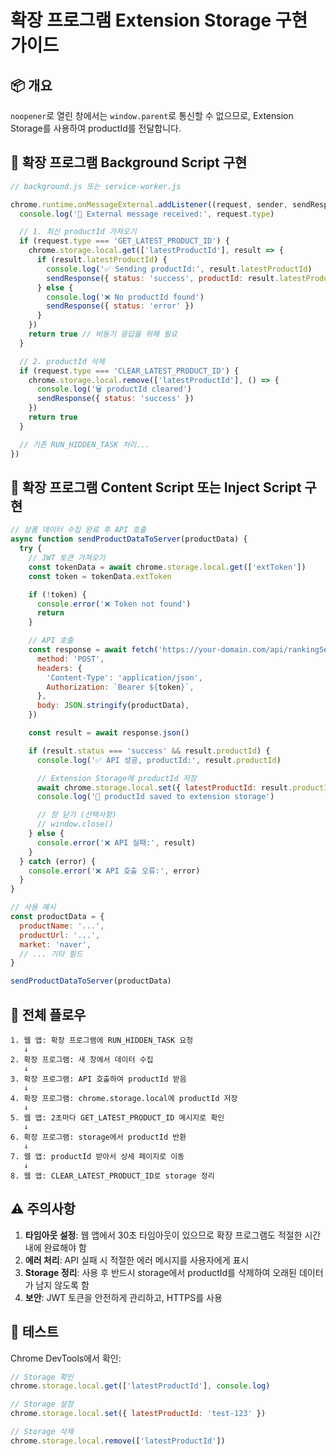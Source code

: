 # 확장 프로그램 Extension Storage 구현 가이드

## 📦 개요

`noopener`로 열린 창에서는 `window.parent`로 통신할 수 없으므로, Extension Storage를 사용하여 productId를 전달합니다.

## 🔧 확장 프로그램 Background Script 구현

```javascript
// background.js 또는 service-worker.js

chrome.runtime.onMessageExternal.addListener((request, sender, sendResponse) => {
  console.log('📨 External message received:', request.type)

  // 1. 최신 productId 가져오기
  if (request.type === 'GET_LATEST_PRODUCT_ID') {
    chrome.storage.local.get(['latestProductId'], result => {
      if (result.latestProductId) {
        console.log('✅ Sending productId:', result.latestProductId)
        sendResponse({ status: 'success', productId: result.latestProductId })
      } else {
        console.log('❌ No productId found')
        sendResponse({ status: 'error' })
      }
    })
    return true // 비동기 응답을 위해 필요
  }

  // 2. productId 삭제
  if (request.type === 'CLEAR_LATEST_PRODUCT_ID') {
    chrome.storage.local.remove(['latestProductId'], () => {
      console.log('🗑️ productId cleared')
      sendResponse({ status: 'success' })
    })
    return true
  }

  // 기존 RUN_HIDDEN_TASK 처리...
})
```

## 📝 확장 프로그램 Content Script 또는 Inject Script 구현

```javascript
// 상품 데이터 수집 완료 후 API 호출
async function sendProductDataToServer(productData) {
  try {
    // JWT 토큰 가져오기
    const tokenData = await chrome.storage.local.get(['extToken'])
    const token = tokenData.extToken

    if (!token) {
      console.error('❌ Token not found')
      return
    }

    // API 호출
    const response = await fetch('https://your-domain.com/api/rankingSearch', {
      method: 'POST',
      headers: {
        'Content-Type': 'application/json',
        Authorization: `Bearer ${token}`,
      },
      body: JSON.stringify(productData),
    })

    const result = await response.json()

    if (result.status === 'success' && result.productId) {
      console.log('✅ API 성공, productId:', result.productId)

      // Extension Storage에 productId 저장
      await chrome.storage.local.set({ latestProductId: result.productId })
      console.log('💾 productId saved to extension storage')

      // 창 닫기 (선택사항)
      // window.close()
    } else {
      console.error('❌ API 실패:', result)
    }
  } catch (error) {
    console.error('❌ API 호출 오류:', error)
  }
}

// 사용 예시
const productData = {
  productName: '...',
  productUrl: '...',
  market: 'naver',
  // ... 기타 필드
}

sendProductDataToServer(productData)
```

## 🔄 전체 플로우

```
1. 웹 앱: 확장 프로그램에 RUN_HIDDEN_TASK 요청
   ↓
2. 확장 프로그램: 새 창에서 데이터 수집
   ↓
3. 확장 프로그램: API 호출하여 productId 받음
   ↓
4. 확장 프로그램: chrome.storage.local에 productId 저장
   ↓
5. 웹 앱: 2초마다 GET_LATEST_PRODUCT_ID 메시지로 확인
   ↓
6. 확장 프로그램: storage에서 productId 반환
   ↓
7. 웹 앱: productId 받아서 상세 페이지로 이동
   ↓
8. 웹 앱: CLEAR_LATEST_PRODUCT_ID로 storage 정리
```

## ⚠️ 주의사항

1. **타임아웃 설정**: 웹 앱에서 30초 타임아웃이 있으므로 확장 프로그램도 적절한 시간 내에 완료해야 함
2. **에러 처리**: API 실패 시 적절한 에러 메시지를 사용자에게 표시
3. **Storage 정리**: 사용 후 반드시 storage에서 productId를 삭제하여 오래된 데이터가 남지 않도록 함
4. **보안**: JWT 토큰을 안전하게 관리하고, HTTPS를 사용

## 🧪 테스트

Chrome DevTools에서 확인:

```javascript
// Storage 확인
chrome.storage.local.get(['latestProductId'], console.log)

// Storage 설정
chrome.storage.local.set({ latestProductId: 'test-123' })

// Storage 삭제
chrome.storage.local.remove(['latestProductId'])
```
